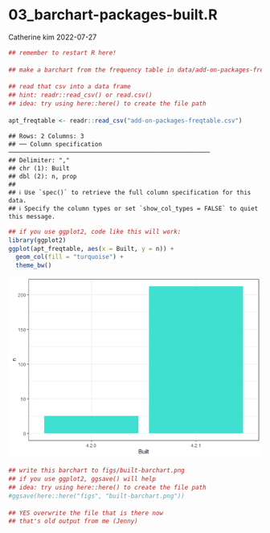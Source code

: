 03_barchart-packages-built.R
================
Catherine kim
2022-07-27

``` r
## remember to restart R here!

## make a barchart from the frequency table in data/add-on-packages-freqtable.csv

## read that csv into a data frame
## hint: readr::read_csv() or read.csv()
## idea: try using here::here() to create the file path

apt_freqtable <- readr::read_csv("add-on-packages-freqtable.csv")
```

    ## Rows: 2 Columns: 3
    ## ── Column specification ────────────────────────────────────────────────────────
    ## Delimiter: ","
    ## chr (1): Built
    ## dbl (2): n, prop
    ## 
    ## ℹ Use `spec()` to retrieve the full column specification for this data.
    ## ℹ Specify the column types or set `show_col_types = FALSE` to quiet this message.

``` r
## if you use ggplot2, code like this will work:
library(ggplot2)
ggplot(apt_freqtable, aes(x = Built, y = n)) +
  geom_col(fill = "turquoise") +
  theme_bw()
```

![](03_barchart-packages-built_files/figure-gfm/unnamed-chunk-1-1.png)<!-- -->

``` r
## write this barchart to figs/built-barchart.png
## if you use ggplot2, ggsave() will help
## idea: try using here::here() to create the file path
#ggsave(here::here("figs", "built-barchart.png"))

## YES overwrite the file that is there now
## that's old output from me (Jenny)
```
